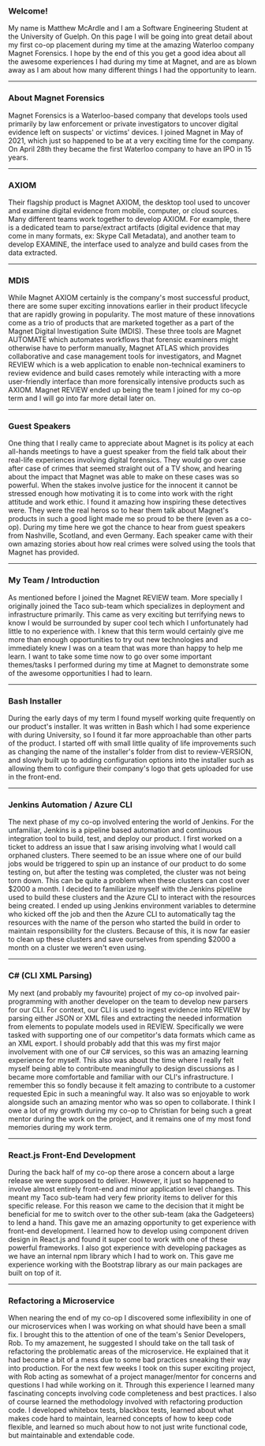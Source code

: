 ### Welcome!
My name is Matthew McArdle and I am a Software Engineering Student at the University of Guelph. On this page I will be going into great detail about my first co-op placement during my time at the amazing Waterloo company Magnet Forensics. I hope by the end of this you get a good idea about all the awesome experiences I had during my time at Magnet, and are as blown away as I am about how many different things I had the opportunity to learn.

---

### About Magnet Forensics
Magnet Forensics is a Waterloo-based company that develops tools used primarily by law enforcement or private investigators to uncover digital evidence left on suspects' or victims' devices. I joined Magnet in May of 2021, which just so happened to be at a very exciting time for the company. On April 28th they became the first Waterloo company to have an IPO in 15 years.

---

### AXIOM
Their flagship product is Magnet AXIOM, the desktop tool used to uncover and examine digital evidence from mobile, computer, or cloud sources. Many different teams work together to develop AXIOM. For example, there is a dedicated team to parse/extract artifacts (digital evidence that may come in many formats, ex: Skype Call Metadata), and another team to develop EXAMINE, the interface used to analyze and build cases from the data extracted.

---

### MDIS
While Magnet AXIOM certainly is the company's most successful product, there are some super exciting innovations earlier in their product lifecycle that are rapidly growing in popularity. The most mature of these innovations come as a trio of products that are marketed together as a part of the Magnet Digital Investigation Suite (MDIS). These three tools are Magnet AUTOMATE which automates workflows that forensic examiners might otherwise have to perform manually, Magnet ATLAS which provides collaborative and case management tools for investigators, and Magnet REVIEW which is a web application to enable non-technical examiners to review evidence and build cases remotely while interacting with a more user-friendly interface than more forensically intensive products such as AXIOM. Magnet REVIEW ended up being the team I joined for my co-op term and I will go into far more detail later on.

---

### Guest Speakers
One thing that I really came to appreciate about Magnet is its policy at each all-hands meetings to have a guest speaker from the field talk about their real-life experiences involving digital forensics. They would go over case after case of crimes that seemed straight out of a TV show, and hearing about the impact that Magnet was able to make on these cases was so powerful. When the stakes involve justice for the innocent it cannot be stressed enough how motivating it is to come into work with the right attitude and work ethic. I found it amazing how inspiring these detectives were. They were the real heros so to hear them talk about Magnet's products in such a good light made me so proud to be there (even as a co-op). During my time here we got the chance to hear from guest speakers from Nashville, Scotland, and even Germany. Each speaker came with their own amazing stories about how real crimes were solved using the tools that Magnet has provided.

---

### My Team / Introduction
As mentioned before I joined the Magnet REVIEW team. More specially I originally joined the Taco sub-team which specializes in deployment and infrastructure primarily. This came as very exciting but terrifying news to know I would be surrounded by super cool tech which I unfortunately had little to no experience with. I knew that this term would certainly give me more than enough opportunities to try out new technologies and immediately knew I was on a team that was more than happy to help me learn. I want to take some time now to go over some important themes/tasks I performed during my time at Magnet to demonstrate some of the awesome opportunities I had to learn.

---

### Bash Installer
During the early days of my term I found myself working quite frequently on our product's installer. It was written in Bash which I had some experience with during University, so I found it far more approachable than other parts of the product. I started off with small little quality of life improvements such as changing the name of the installer's folder from dist to review-VERSION, and slowly built up to adding configuration options into the installer such as allowing them to configure their company's logo that gets uploaded for use in the front-end.

---

### Jenkins Automation / Azure CLI
The next phase of my co-op involved entering the world of Jenkins. For the unfamiliar, Jenkins is a pipeline based automation and continuous integration tool to build, test, and deploy our product. I first worked on a ticket to address an issue that I saw arising involving what I would call orphaned clusters. There seemed to be an issue where one of our build jobs would be triggered to spin up an instance of our product to do some testing on, but after the testing was completed, the cluster was not being torn down. This can be quite a problem when these clusters can cost over $2000 a month. I decided to familiarize myself with the Jenkins pipeline used to build these clusters and the Azure CLI to interact with the resources being created. I ended up using Jenkins environment variables to determine who kicked off the job and then the Azure CLI to automatically tag the resources with the name of the person who started the build in order to maintain responsibility for the clusters. Because of this, it is now far easier to clean up these clusters and save ourselves from spending $2000 a month on a cluster we weren't even using.

---

### C# (CLI XML Parsing)
My next (and probably my favourite) project of my co-op involved pair-programming with another developer on the team to develop new parsers for our CLI. For context, our CLI is used to ingest evidence into REVIEW by parsing either JSON or XML files and extracting the needed information from elements to populate models used in REVIEW. Specifically we were tasked with supporting one of our competitor's data formats which came as an XML export. I should probably add that this was my first major involvement with one of our C# services, so this was an amazing learning experience for myself. This also was about the time where I really felt myself being able to contribute meaningfully to design discussions as I became more comfortable and familiar with our CLI's infrastructure. I remember this so fondly because it felt amazing to contribute to a customer requested Epic in such a meaningful way. It also was so enjoyable to work alongside such an amazing mentor who was so open to collaborate. I think I owe a lot of my growth during my co-op to Christian for being such a great mentor during the work on the project, and it remains one of my most fond memories during my work term.

---


### React.js Front-End Development
During the back half of my co-op there arose a concern about a large release we were supposed to deliver. However, it just so happened to involve almost entirely front-end and minor application level changes. This meant my Taco sub-team had very few priority items to deliver for this specific release. For this reason we came to the decision that it might be beneficial for me to switch over to the other sub-team (aka the Gadgeteers) to lend a hand. This gave me an amazing opportunity to get experience with front-end development. I learned how to develop using component driven design in React.js and found it super cool to work with one of these powerful frameworks. I also got experience with developing packages as we have an internal npm library which I had to work on. This gave me experience working with the Bootstrap library as our main packages are built on top of it.

---

### Refactoring a Microservice
When nearing the end of my co-op I discovered some inflexibility in one of our microservices when I was working on what should have been a small fix. I brought this to the attention of one of the team's Senior Developers, Rob. To my amazement, he suggested I should take on the tall task of refactoring the problematic areas of the microservice. He explained that it had become a bit of a mess due to some bad practices sneaking their way into production. For the next few weeks I took on this super exciting project, with Rob acting as somewhat of a project manager/mentor for concerns and questions I had while working on it. Through this experience I learned many fascinating concepts involving code completeness and best practices. I also of course learned the methodology involved with refactoring production code. I developed whitebox tests, blackbox tests, learned about what makes code hard to maintain, learned concepts of how to keep code flexible, and learned so much about how to not just write functional code, but maintainable and extendable code.
